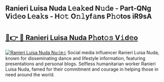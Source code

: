 ## Ranieri Luisa Nuda L𝚎a𝚔ed N𝚞𝚍e - Part-QNg Vi𝚍𝚎o L𝚎a𝚔s - H𝚘𝚝 O𝚗𝚕yf𝚊ns P𝚑𝚘tos iR9sA

# <h2><a href="http://kfcpkc.oniu.top/?m=Ranieri+Luisa+Nuda">🔗👉 🔴 Ranieri Luisa Nuda P𝚑ot𝚘𝚜 V𝚒d𝚎o</a></h2>

[![Ranieri Luisa Nuda Nu𝚍e𝚜](https://i.imgur.com/0qMVB7G.gif)](http://kfcpkc.oniu.top/?m=Ranieri+Luisa+Nuda)
Social media influencer Ranieri Luisa Nuda, known for disseminating dance and lifestyle information, featuring presentations and personal blogs. Selfless humanitarian worker Ranieri Luisa Nuda, famed for their commitment and courage in helping those in need around the world.  
